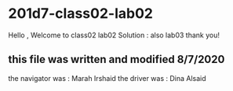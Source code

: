 # 201d7-class02-lab02
Hello , Welcome to class02 lab02 Solution :
also lab03 thank you!

## this file was written and modified 8/7/2020
the navigator was : Marah Irshaid 
the driver was : Dina Alsaid